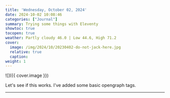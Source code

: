 ```yaml
---
title: 'Wednesday, October 02, 2024'
date: 2024-10-02 10:08:46
categories: ["Journal"]
summary: Trying some things with Eleventy
showtoc: true
tocopen: true
weather: Partly cloudy 46.0 | Low 44.6, High 71.2
cover:
  image: /img/2024/10/20230402-do-not-jack-here.jpg
  relative: true
  caption:
weight: 1
---
```


![]({{ cover.image }})

Let's see if this works. I've added some basic opengraph tags.

----



